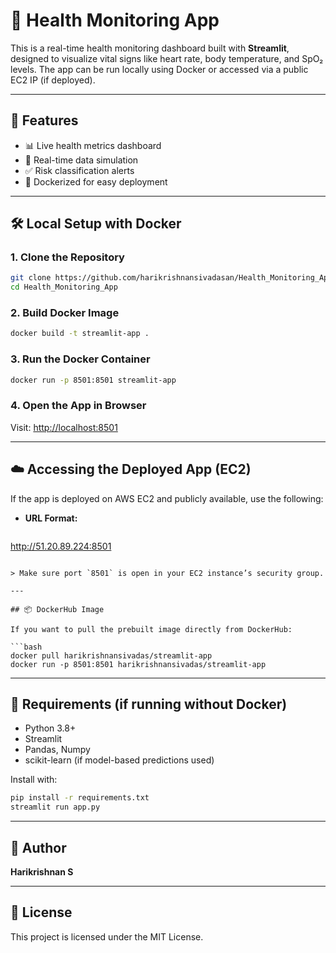 # 🏥 Health Monitoring App

This is a real-time health monitoring dashboard built with **Streamlit**, designed to visualize vital signs like heart rate, body temperature, and SpO₂ levels. The app can be run locally using Docker or accessed via a public EC2 IP (if deployed).

---

## 🚀 Features

- 📊 Live health metrics dashboard
- 📡 Real-time data simulation
- ✅ Risk classification alerts
- 🐳 Dockerized for easy deployment

---

## 🛠️ Local Setup with Docker

### 1. **Clone the Repository**

```bash
git clone https://github.com/harikrishnansivadasan/Health_Monitoring_App.git
cd Health_Monitoring_App
```

### 2. **Build Docker Image**

```bash
docker build -t streamlit-app .
```

### 3. **Run the Docker Container**

```bash
docker run -p 8501:8501 streamlit-app
```

### 4. **Open the App in Browser**

Visit: [http://localhost:8501](http://localhost:8501)

---

## ☁️ Accessing the Deployed App (EC2)

If the app is deployed on AWS EC2 and publicly available, use the following:

- **URL Format:**

```
```
http://51.20.89.224:8501
```

> Make sure port `8501` is open in your EC2 instance’s security group.

---

## 📦 DockerHub Image

If you want to pull the prebuilt image directly from DockerHub:

```bash
docker pull harikrishnansivadas/streamlit-app
docker run -p 8501:8501 harikrishnansivadas/streamlit-app
```

---


## 📌 Requirements (if running without Docker)

- Python 3.8+
- Streamlit
- Pandas, Numpy
- scikit-learn (if model-based predictions used)

Install with:

```bash
pip install -r requirements.txt
streamlit run app.py
```

---

## 🤝 Author

**Harikrishnan S**  

---

## 📄 License

This project is licensed under the MIT License.